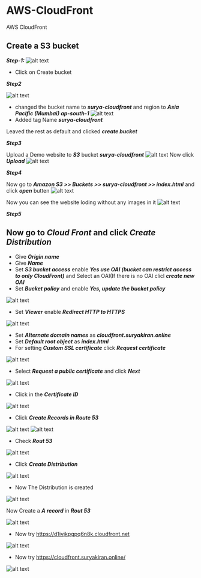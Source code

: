 # AWS-CloudFront
AWS CloudFront

## Create a S3 bucket

***Step-1:***
![alt text](https://github.com/SuryakiranSubramaniam/AWS-CloudFront/blob/main/image/1.png)

- Click on Create bucket 

***Step2***

![alt text](https://github.com/SuryakiranSubramaniam/AWS-CloudFront/blob/main/image/2.png)
- changed the bucket name to ***surya-cloudfront*** and region to ***Asia Pacific (Mumbai) ap-south-1***
![alt text](https://github.com/SuryakiranSubramaniam/AWS-CloudFront/blob/main/image/3.png)
- Added tag Name ***surya-cloudfront***

Leaved the rest as default and clicked ***create bucket***

***Step3***

Upload a Demo website to ***S3*** bucket ***surya-cloudfront*** 
![alt text](https://github.com/SuryakiranSubramaniam/AWS-CloudFront/blob/main/image/4.png)
Now click ***Upload***
![alt text](https://github.com/SuryakiranSubramaniam/AWS-CloudFront/blob/main/image/5.png)

***Step4***

Now go to ***Amazon S3 >> Buckets >> surya-cloudfront >> index.html*** and click ***open*** butten
![alt text](https://github.com/SuryakiranSubramaniam/AWS-CloudFront/blob/main/image/6.png)

Now you can see the website loding without any images in it
![alt text](https://github.com/SuryakiranSubramaniam/AWS-CloudFront/blob/main/image/7.png)

***Step5***

## Now go to ***Cloud Front*** and click ***Create Distribution*** 
- Give ***Origin name*** 
- Give ***Name***
-  Set ***S3 bucket access*** enable ***Yes use OAI (bucket can restrict access to only CloudFront)*** and Select an OAI(If there is no OAI clicl ***create new OAI***
-  Set ***Bucket policy*** and enable ***Yes, update the bucket policy***

![alt text](https://github.com/SuryakiranSubramaniam/AWS-CloudFront/blob/main/image/8.png)

- Set ***Viewer*** enable ***Redirect HTTP to HTTPS***

![alt text](https://github.com/SuryakiranSubramaniam/AWS-CloudFront/blob/main/image/9.png)

- Set ***Alternate domain names*** as ***cloudfront.suryakiran.online***
- Set ***Default root object*** as ***index.html***
- For setting ***Custom SSL certificate*** click ***Request certificate***

![alt text](https://github.com/SuryakiranSubramaniam/AWS-CloudFront/blob/main/image/10.png)

- Select ***Request a public certificate*** and click ***Next***

![alt text](https://github.com/SuryakiranSubramaniam/AWS-CloudFront/blob/main/image/11.png)

- Click in the ***Certificate ID***

![alt text](https://github.com/SuryakiranSubramaniam/AWS-CloudFront/blob/main/image/12.png)

- Click ***Create Records in Route 53***

![alt text](https://github.com/SuryakiranSubramaniam/AWS-CloudFront/blob/main/image/13.png)
![alt text](https://github.com/SuryakiranSubramaniam/AWS-CloudFront/blob/main/image/14.png)

- Check ***Rout 53***

![alt text](https://github.com/SuryakiranSubramaniam/AWS-CloudFront/blob/main/image/15.png)

- Click ***Create Distribution***

![alt text](https://github.com/SuryakiranSubramaniam/AWS-CloudFront/blob/main/image/16.png)

- Now The Distribution is created

![alt text](https://github.com/SuryakiranSubramaniam/AWS-CloudFront/blob/main/image/17.png)

Now Create a ***A record*** in ***Rout 53***

![alt text](https://github.com/SuryakiranSubramaniam/AWS-CloudFront/blob/main/image/18.png)

- Now try https://d1ivjkpgpq6n8k.cloudfront.net

![alt text](https://github.com/SuryakiranSubramaniam/AWS-CloudFront/blob/main/image/19.png)

- Now try https://cloudfront.suryakiran.online/

![alt text](https://github.com/SuryakiranSubramaniam/AWS-CloudFront/blob/main/image/20.png)
